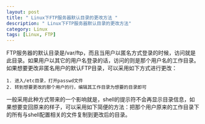 ```yaml
---
layout: post
title: " Linux下FTP服务器默认目录的更改方法 "
description: " Linux下FTP服务器默认目录的更改方法"
category: Linux
tags: [Linux, FTP]
---
```


FTP服务器的默认目录是/var/ftp，而且当用户以匿名方式登录的时候，访问就是此目录。如果用户以其它的用户名登录的话，访问的则是那个用户名的工作目录。如果想要更改非匿名用户的默认FTP目录，可以采用如下方式进行更改：

	1. 进入/etc目录，打开passwd文件
	2. 转到想要更改的那个用户的行，编辑其工作目录为想要的目录即可

一般采用此种方式带来的一个影响就是，shell的提示符不会再显示目录信息，如果想要变回原来的样子，可以采用如下简便的方法：把那个用户原来的工作目录下的所有与shell配置相关的文件复制到更改后的目录。